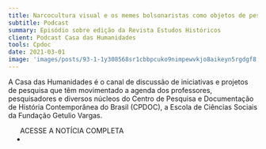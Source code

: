 ```yaml
---
title: Narcocultura visual e os memes bolsonaristas como objetos de pesquisa
subtitle: Podcast
summary: Episódio sobre edição da Revista Estudos Históricos
client: Podcast Casa das Humanidades
tools: Cpdoc
date: 2021-03-01
image: 'images/posts/93-1-1y308568sr1cbbpcuko9nimpewvkjo8aikeyn5rgdgf8.png'
---
```


A Casa das Humanidades é o canal de discussão de iniciativas e projetos de pesquisa que têm movimentado a agenda dos professores, pesquisadores e diversos núcleos do Centro de Pesquisa e Documentação de História Contemporânea do Brasil (CPDOC), a Escola de Ciências Sociais da Fundação Getulio Vargas.

<div class="post__share"><ul class="share__list list-reset">ACESSE A NOTÍCIA COMPLETA<li class="share__item" style="margin-left: 10px"><a class="share__link share__facebook" style="background: #fa5657" href="https://podcasters.spotify.com/pod/show/casa-das-humanidades/episodes/Narcocultura-visual-e-os-memes-bolsonaristas-como-objetos-de-pesquisa-erj45a" title="Link" rel="nofollow"><i class="fa-solid fa-link"></i></a></li></ul></div>
<!-- <div class="gallery-box"><div class="gallery"><img src="/clipping/images/example-1.jpg" loading="lazy" alt="Project"><img src="/clipping/images/example-2.jpg" loading="lazy" alt="Project"></div><em>Gallery / <a href="https://www.freepik.com/" target="_blank">Freepic</a></em></div> -->